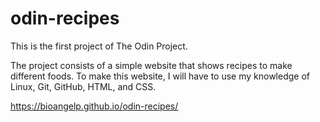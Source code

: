 # odin-recipes
This is the first project of The Odin Project.

The project consists of a simple website that shows recipes to make different foods. To make this website, I will have to use my knowledge of Linux, Git, GitHub, HTML, and CSS.

https://bioangelp.github.io/odin-recipes/